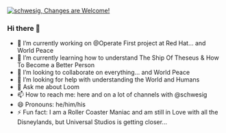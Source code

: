 [![schwesig, Changes are Welcome!](https://pimp-my-readme.webapp.io/pimp-my-readme/wavy-banner?subtitle=Changes%20are%20Welcome%21&title=schwesig)](https://pimp-my-readme.webapp.io)

### Hi there 👋

- 🔭 I’m currently working on @Operate First project at Red Hat... and World Peace
- 🌱 I’m currently learning how to understand The Ship Of Theseus & How To Become a Better Person
- 👯 I’m looking to collaborate on everything... and World Peace
- 🤔 I’m looking for help with understanding the World and Humans
- 💬 Ask me about Loom
- 📫 How to reach me: here and on a lot of channels with @schwesig
- 😄 Pronouns: he/him/his
- ⚡ Fun fact: I am a Roller Coaster Maniac and am still in Love with all the Disneylands, but Universal Studios is getting closer...

<!--
**schwesig/schwesig** is a ✨ _special_ ✨ repository because its `README.md` (this file) appears on your GitHub profile.

Here are some ideas to get you started:

- 🔭 I’m currently working on ...
- 🌱 I’m currently learning ...
- 👯 I’m looking to collaborate on ...
- 🤔 I’m looking for help with ...
- 💬 Ask me about ...
- 📫 How to reach me: ...
- 😄 Pronouns: ...
- ⚡ Fun fact: ...
-->
